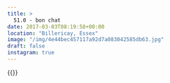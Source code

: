 ```yaml
---
title: >
  51.0 - bon chat
date: 2017-03-03T08:19:58+00:00
location: "Billericay, Essex"
image: "/img/4e44bec457117a92d7a083042585db63.jpg"
draft: false
instagram: true
---
```


{{<photo src="/img/4e44bec457117a92d7a083042585db63.jpg">}}
